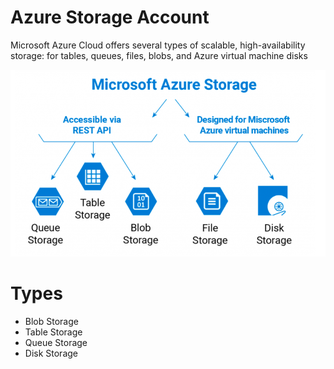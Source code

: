 # Azure Storage Account

Microsoft Azure Cloud offers several types of scalable, high-availability storage: for tables, queues, files, blobs, and Azure virtual machine disks

![N|Solid](Image.png)

# Types
- Blob Storage  
- Table Storage
- Queue Storage
- Disk Storage


